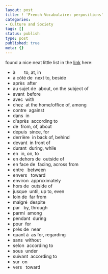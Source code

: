 ```yaml
---
layout: post
title: ! 'French Vocabulaire: perpositions'
categories:
- Culture and Society
tags: []
status: publish
type: post
published: true
meta: {}
---
```

found a nice neat little list in the <a href="http://french.about.com/library/weekly/aa010800.htm">link</a> here:
<ul>
	<li>à       to, at, in</li>
	<li>à côté de  next to, beside</li>
	<li>après  after</li>
	<li>au sujet de  about, on the subject of</li>
	<li>avant  before</li>
	<li>avec  with</li>
	<li>chez  at the home/office of, among</li>
	<li>contre  against</li>
	<li>dans  in</li>
	<li>d'après  according to</li>
	<li>de  from, of, about</li>
	<li>depuis  since, for</li>
	<li>derrière  in back of, behind</li>
	<li>devant  in front of</li>
	<li>durant  during, while</li>
	<li>en  in, on, to</li>
	<li>en dehors de  outside of</li>
	<li>en face de  facing, across from</li>
	<li>entre   between</li>
	<li>envers   toward</li>
	<li>environ  approximately</li>
	<li>hors de  outside of</li>
	<li>jusque  until, up to, even</li>
	<li>loin de  far from</li>
	<li>malgré  despite</li>
	<li>par   by, through</li>
	<li>parmi  among</li>
	<li>pendant  during</li>
	<li>pour  for</li>
	<li>près de  near</li>
	<li>quant à  as for, regarding</li>
	<li>sans  without</li>
	<li>selon  according to</li>
	<li>sous  under</li>
	<li>suivant  according to</li>
	<li>sur  on</li>
	<li>vers   toward</li>
</ul>
